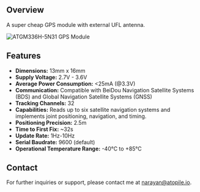 ## Overview

A super cheap GPS module with external UFL antenna.

![ATGM336H-5N31 GPS Module](https://firebasestorage.googleapis.com/v0/b/atopile.appspot.com/o/atgm336h-5n31.png?alt=media&token=9ad71812-69a6-483a-ac0a-7974898bdf72 "ATGM336H-5N31 GPS Module")


## Features

- **Dimensions:** 13mm x 16mm
- **Supply Voltage:** 2.7V - 3.6V
- **Average Power Consumption:** <25mA (@3.3V)
- **Communication:** Compatible with BeiDou Navigation Satellite Systems (BDS) and Global Navigation Satellite Systems (GNSS)
- **Tracking Channels:** 32
- **Capabilities:** Reads up to six satellite navigation systems and implements joint positioning, navigation, and timing.
- **Positioning Precision:** 2.5m
- **Time to First Fix:** ~32s
- **Update Rate:** 1Hz-10Hz
- **Serial Baudrate:** 9600 (default)
- **Operational Temperature Range:** -40℃ to +85℃

## Contact
For further inquiries or support, please contact me at narayan@atopile.io.
